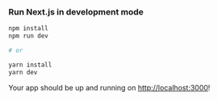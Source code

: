 

### Run Next.js in development mode

```bash
npm install
npm run dev

# or

yarn install
yarn dev
```



Your app should be up and running on [http://localhost:3000](http://localhost:3000)!
